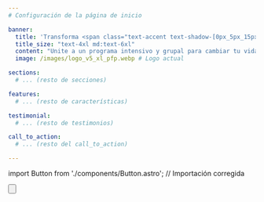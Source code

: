 ```yaml
---
# Configuración de la página de inicio

banner:
  title: 'Transforma <span class="text-accent text-shadow-[0px_5px_15px] shadow-accent/10">Tus Hábitos  </span> En tan solo <span class="text-secondary"> 21 días </span>'
  title_size: "text-4xl md:text-6xl"
  content: "Unite a un programa intensivo y grupal para cambiar tu vida con desafíos diarios y seguimiento personalizado."  
  image: /images/logo_v5_xl_pfp.webp # Logo actual

sections:
  # ... (resto de secciones)

features:
  # ... (resto de características)

testimonial:
  # ... (resto de testimonios)

call_to_action:
  # ... (resto del call_to_action)

---
```


import Button from './components/Button.astro'; // Importación corregida

<Button 
  label="¡Únete ahora!" 
  href="https://wa.me/54115757577039?text=estoy%20interesada/o%20en%20el%20programa%20de%20transformación" 
  target="_blank"
  addClasses="bg-blue-500 hover:bg-blue-700" 
/>
